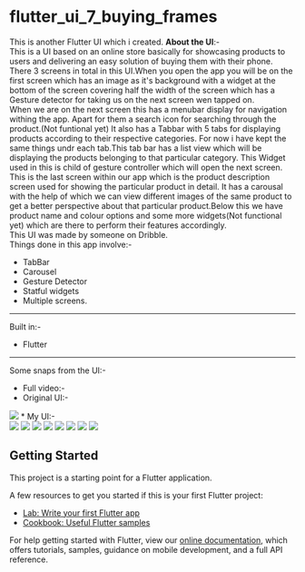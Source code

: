 # flutter_ui_7_buying_frames

This is another Flutter UI which i created.
**About the UI**:-<br>
This is a UI based on an online store basically for showcasing products to users and delivering an easy solution of buying them with their phone.
<br>
There 3 screens in total in this UI.When you open the app you will be on the first screen which has an image as it's background with a widget at the bottom of the screen covering half the width of the screen which has a Gesture detector for taking us on the next screen wen tapped on.<br>
When we are on the next screen this has a menubar display for navigation withing the app. Apart for them a search icon for searching through the product.(Not funtional yet) It also has a Tabbar with 5 tabs for displaying products according to their respective categories. For now i have kept the same things undr each tab.This tab bar has a list view which will be displaying the products belonging to that particular category. This Widget used in this is child of gesture controller which will open the next screen.
This is the last screen within our app which is the product description screen used for showing the particular product in detail. It has a carousal with the help of which we can view different images of the same product to get a better perspective about that particular product.Below this we have product name and colour options and some more widgets(Not functional yet) which are there to perform their features accordingly.<br>
This UI was made by someone on Dribble.<br>
Things done in this app involve:- 
* TabBar
* Carousel
* Gesture Detector
* Statful widgets
* Multiple screens.
___
Built in:-
* Flutter
___
Some snaps from the UI:-
* Full video:-<br>
* Original UI:-
<img src="Screenshots/1.png">
* My UI:-<br>
<img src="Screenshots/2.jpeg">
<img src="Screenshots/3.jpeg">
<img src="Screenshots/4.jpeg">
<img src="Screenshots/5.jpeg">
<img src="Screenshots/7.jpeg">
<img src="Screenshots/6.jpeg">
<img src="Screenshots/8.jpeg">
<img src="Screenshots/9.jpeg">

## Getting Started

This project is a starting point for a Flutter application.

A few resources to get you started if this is your first Flutter project:

- [Lab: Write your first Flutter app](https://flutter.dev/docs/get-started/codelab)
- [Cookbook: Useful Flutter samples](https://flutter.dev/docs/cookbook)

For help getting started with Flutter, view our
[online documentation](https://flutter.dev/docs), which offers tutorials,
samples, guidance on mobile development, and a full API reference.
